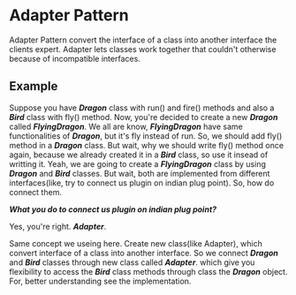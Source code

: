 # Adapter Pattern
Adapter Pattern convert the interface of a class into another interface the clients expert. Adapter lets classes work together that couldn't otherwise because of incompatible interfaces.

## Example 
Suppose you have __*Dragon*__ class with run() and fire() methods and also a __*Bird*__ class with fly() method. Now, you're decided to create a new __*Dragon*__ called __*FlyingDragon*__. We all are know, __*FlyingDragon*__ have same functionalities of __*Dragon*__, but it's fly instead of run. So, we should add fly() method in a __*Dragon*__ class. But wait, why we should write fly() method once again, because we already created it in a __*Bird*__ class, so use it insead of writting it. Yeah, we are going to create a __*FlyingDragon*__ class by using __*Dragon*__ and __*Bird*__ classes. But wait, both are implemented from different interfaces(like, try to connect us plugin on indian plug point). So, how do connect them. 

__*What you do to connect us plugin on indian plug point?*__

Yes, you're right. __*Adapter*__.

Same concept we useing here. Create new class(like Adapter), which convert interface of a class into another interface. 
So we connect __*Dragon*__ and __*Bird*__ classes through new class called __*Adapter*__. which give you flexibility to access the __*Bird*__ class methods through class the __*Dragon*__ object. For, better understanding see the implementation.

